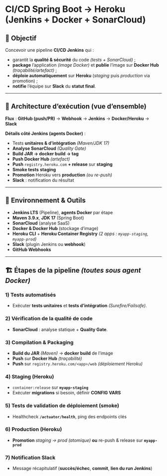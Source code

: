# CI/CD Spring Boot → Heroku (Jenkins + Docker + SonarCloud)

## 🎯 Objectif
Concevoir une pipeline **CI/CD Jenkins** qui :
- garantit la **qualité & sécurité** du code *(tests + SonarCloud)* ;
- **package** l’application *(image Docker)* et **publie** l’image sur **Docker Hub** *(traçabilité/artefact)* ;
- **déploie automatiquement** sur **Heroku** (*staging* puis *production* via promotion) ;
- **notifie** l’équipe sur **Slack** du **statut final**.

---

## 🧭 Architecture d’exécution (vue d’ensemble)
**Flux** : **GitHub (push/PR)** → **Webhook** → **Jenkins** → **Docker/Heroku** → **Slack**

**Détails côté Jenkins (agents Docker)** :
- Tests **unitaires & d’intégration** *(Maven/JDK 17)*  
- **Analyse SonarCloud** *(Quality Gate)*  
- **Build JAR → docker build → tag**  
- **Push Docker Hub** *(artefact)*  
- **Push** `registry.heroku.com` **+ release** sur **staging**  
- **Smoke tests** **staging**  
- **Promotion** Heroku vers **production** *(ou re-push)*  
- **Slack** : notification du résultat

---

## 🧰 Environnement & Outils
- **Jenkins LTS** (Pipeline), **agents Docker** par étape  
- **Maven 3.9.x**, **JDK 17** (Spring Boot)  
- **SonarCloud** (analyse SaaS)  
- **Docker & Docker Hub** (stockage d’image)  
- **Heroku CLI** + **Heroku Container Registry** *(2 apps : `myapp-staging`, `myapp-prod`)*  
- **Slack** (plugin Jenkins ou **webhook**)  
- **GitHub Webhooks**

---

## 🏗️ Étapes de la pipeline *(toutes sous agent Docker)*

### 1) Tests automatisés
- Exécuter **tests unitaires** et **tests d’intégration** *(Surefire/Failsafe)*.

### 2) Vérification de la qualité de code
- **SonarCloud** : analyse statique + **Quality Gate**.

### 3) Compilation & Packaging
- **Build du JAR** *(Maven)* → **docker build** de l’image  
- **Push** sur **Docker Hub** *(traçabilité)*  
- **Push** sur `registry.heroku.com/<app>/web` *(déploiement Heroku)*

### 4) Staging (Heroku)
- `container:release` sur **`myapp-staging`**  
- Exécuter **migrations** si besoin, définir **CONFIG VARS**

### 5) Tests de validation de déploiement (smoke)
- Healthcheck **`/actuator/health`**, ping des endpoints clés

### 6) Production (Heroku)
- **Promotion** *staging → prod* *(atomique)* **ou** re-push & release sur **`myapp-prod`**

### 7) Notification Slack
- Message récapitulatif (**succès/échec**, **commit**, **lien du run Jenkins**)
